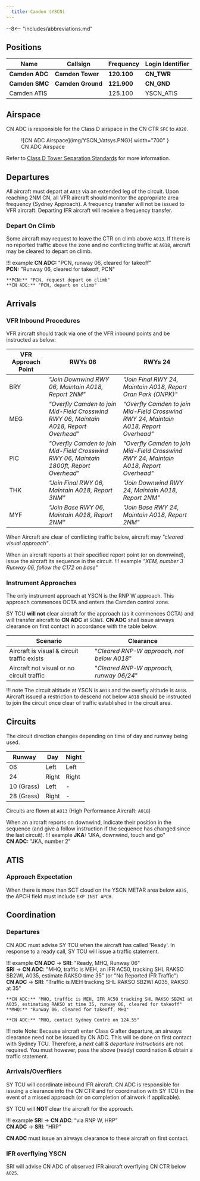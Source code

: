 ```yaml
---
  title: Camden (YSCN)
---
```


--8<-- "includes/abbreviations.md"


## Positions
| Name               | Callsign       | Frequency        | Login Identifier                         |
| ------------------ | -------------- | ---------------- | ---------------------------------------- |
| **Camden ADC** | **Camden Tower** | **120.100**          | **CN_TWR**                        |
| **Camden SMC**  | **Camden Ground**   | **121.900**          | **CN_GND**                      |
| Camden ATIS        |                | 125.100          | YSCN_ATIS                                |

## Airspace
CN ADC is responsible for the Class D airspace in the CN CTR `SFC` to `A020`.

<figure markdown>
![CN ADC Airspace](img/YSCN_Vatsys.PNG){ width="700" }
<figcaption>CN ADC Airspace</figcaption>
</figure>  

Refer to [Class D Tower Separation Standards](../../../separation-standards/classd) for more information.

## Departures

All aircraft must depart at `A013` via an extended leg of the circuit.
Upon reaching 2NM CN, all VFR aircraft should monitor the appropriate area frequency (Sydney Approach). A frequency transfer will not be issued to VFR aircraft.
Departing IFR aircraft will receive a frequency transfer.

### Depart On Climb
Some aircraft may request to leave the CTR on climb above `A013`.  If there is no reported traffic above the zone and no conflicting traffic at `A018`, aircraft may be cleared to depart on climb.

!!! example
    **CN ADC:** "PCN, runway 06, cleared for takeoff"  
    **PCN:** "Runway 06, cleared for takeoff, PCN"  

    **PCN:** "PCN, request depart on climb"  
    **CN ADC:** "PCN, depart on climb"


## Arrivals
### VFR Inbound Procedures
VFR aircraft should track via one of the VFR inbound points and be instructed as below:

| VFR Approach Point | RWYs 06  | RWYs 24 |
| ----------------| --------- | ---------- |
| BRY    | *"Join Downwind RWY 06, Maintain A018, Report 2NM"*     | *"Join Final RWY 24, Maintain A018, Report Oran Park (ONPK)"*       |
| MEG  | *"Overfly Camden to join Mid-Field Crosswind RWY 06, Maintain A018, Report Overhead"*      | *"Overfly Camden to join Mid-Field Crosswind RWY 24, Maintain A018, Report Overhead"*       |
| PIC   | *"Overfly Camden to join Mid-Field Crosswind RWY 06, Maintain 1800ft, Report Overhead"*      | *"Overfly Camden to join Mid-Field Crosswind RWY 24, Maintain A018, Report Overhead"*       |
| THK  | *"Join Final RWY 06, Maintain A018, Report 3NM"*    | *"Join Downwind RWY 24, Maintain A018, Report 2NM"*      |
| MYF   | *"Join Base RWY 06, Maintain A018, Report 2NM"*      | *"Join Base RWY 24, Maintain A018, Report 2NM"*       |

When Aircraft are clear of conflicting traffic below, aircraft may *"cleared visual approach"*.

When an aircraft reports at their specified report point (or on downwind), issue the aircraft its sequence in the circuit.
!!! example
    *"XEM, number 3 Runway 06, follow the C172 on base"*

### Instrument Approaches
The only instrument approach at YSCN is the RNP W approach.  This approach commences OCTA and enters the Camden control zone.  

SY TCU **will not** clear aircraft for the approach (as it commences OCTA) and will transfer aircraft to **CN ADC** at `SCNWI`.  **CN ADC** shall issue airways clearance on first contact in accordance with the table below.  

| Scenario | Clearance |
| -------- | --------- |
| Aircraft is visual & circuit traffic exists | "*Cleared RNP-W approach, not below A018*" |
| Aircraft not visual or no circuit traffic | "*Cleared RNP-W approach, runway 06/24*" |

!!! note
    The circuit altitude at YSCN is `A013` and the overfly altitude is `A018`.  Aircraft issued a restriction to descend not below `A018` should be instructed to join the circuit once clear of traffic established in the circuit area.

## Circuits
The circuit direction changes depending on time of day and runway being used.

| Runway | Day  | Night |
| ----------------| --------- | ---------- |
| 06    | Left       | Left        |
| 24   | Right | Right  |
| 10 (Grass) | Left | - |
| 28 (Grass) | Right | - |

Circuits are flown at `A013` (High Performance Aircraft: `A018`)

When an aircraft reports on downwind, indicate their position in the sequence (and give a follow instruction if the sequence has changed since the last circuit).
!!! example
    **JKA:** "JKA, downwind, touch and go"  
    **CN ADC:** "JKA, number 2"

## ATIS
### Approach Expectation
When there is more than SCT cloud on the YSCN METAR area below `A035`, the APCH field must include `EXP INST APCH`.

## Coordination

### Departures
CN ADC must advise SY TCU when the aircraft has called 'Ready'. In response to a ready call, SY TCU will issue a traffic statement.

!!! example
    <span class="hotline">**CN ADC** -> **SRI**</span>: "Ready, MHQ, Runway 06"  
    <span class="hotline">**SRI** -> **CN ADC**</span>: "MHQ, traffic is MEH, an IFR AC50, tracking SHL RAKSO SB2WI, A035, estimate RAKSO time 35" (or "No Reported IFR Traffic")  
    <span class="hotline">**CN ADC** -> **SRI**</span>: "Traffic is MEH tracking SHL RAKSO SB2WI A035, RAKSO at 35"  
    
    **CN ADC:** "MHQ, traffic is MEH, IFR AC50 tracking SHL RAKSO SB2WI at A035, estimating RAKSO at time 35, runway 06, cleared for takeoff"  
    **MHQ:** "Runway 06, cleared for takeoff, MHQ"
      
    **CN ADC:** "MHQ, contact Sydney Centre on 124.55"  

!!! note
    Note: Because aircraft enter Class G after departure, an airways clearance need not be issued by CN ADC. This will be done on first contact with Sydney TCU.
    Therefore, a *next* call & *departure instructions* are not required. You must however, pass the above (ready) coordination & obtain a traffic statement.

### Arrivals/Overfliers
SY TCU will coordinate inbound IFR aircraft. CN ADC is responsible for issuing a clearance into the CN CTR and for coordination with SY TCU in the event of a missed approach (or on completion of airwork if applicable).

SY TCU will **NOT** clear the aircraft for the approach.

!!! example
    <span class="hotline">**SRI** -> **CN ADC**</span>: “via RNP W, HRP”  
    <span class="hotline">**CN ADC** -> **SRI**</span>: “HRP”   

**CN ADC** must issue an airways clearance to these aircraft on first contact.

### IFR overflying YSCN
SRI will advise CN ADC of observed IFR aircraft overflying CN CTR below `A025`.